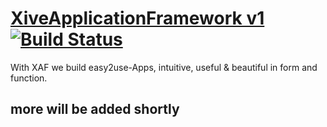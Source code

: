 # [XiveApplicationFramework v1](http://devxive.com) [![Build Status](https://secure.travis-ci.org/twitter/bootstrap.png)](http://travis-ci.org/twitter/bootstrap)

With XAF we build easy2use-Apps, intuitive, useful & beautiful in form and function.

## more will be added shortly
